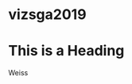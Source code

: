 # vizsga2019
<!DOCTYPE html>
<html>
<head>
<title>Page Title</title>
</head>
<body>

<h1>This is a Heading</h1>
<p>Weiss</p>

</body>
</html>
